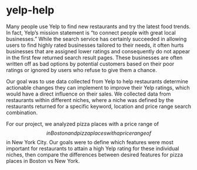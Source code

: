 # yelp-help

Many people use Yelp to find new restaurants and try the latest food trends. In fact, Yelp’s mission statement
is “to connect people with great local businesses.” While the search service has certainly succeeded in allowing
users to find highly rated businesses tailored to their needs, it often hurts businesses that are assigned lower
ratings and consequently do not appear in the first few returned search result pages. These businesses are
often written off as bad options by potential customers based on their poor ratings or ignored by users who
refuse to give them a chance.

Our goal was to use data collected from Yelp to help restaurants determine actionable changes they can
implement to improve their Yelp ratings, which would have a direct influence on their sales. We collected
data from restaurants within different niches, where a niche was defined by the restaurants returned for a
specific keyword, location and price range search combination.

For our project, we analyzed pizza places with a price range of $$ in Boston and pizza places with a price
range of $$ in New York City. Our goals were to define which features were most important for restaurants
to attain a high Yelp rating for these individual niches, then compare the differences between desired features
for pizza places in Boston vs New York.
